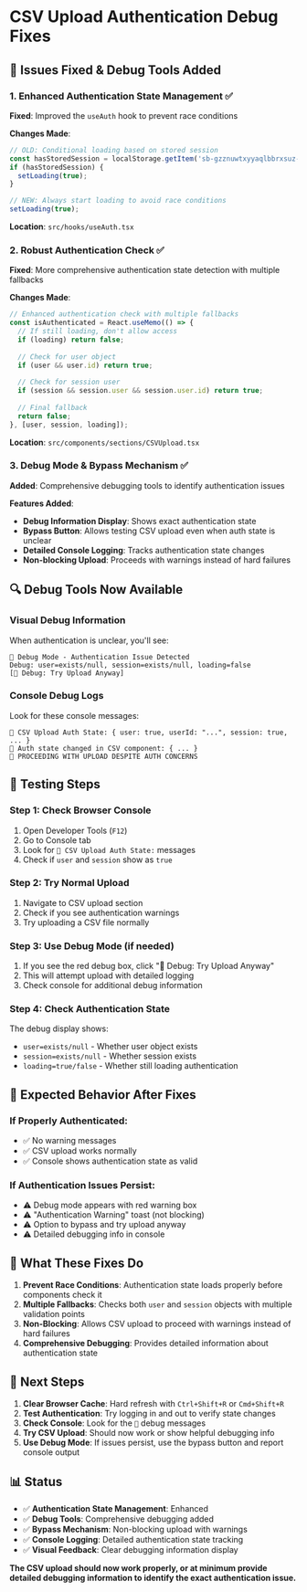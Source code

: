 # CSV Upload Authentication Debug Fixes

## 🔧 **Issues Fixed & Debug Tools Added**

### 1. **Enhanced Authentication State Management** ✅
**Fixed**: Improved the `useAuth` hook to prevent race conditions

**Changes Made**:
```typescript
// OLD: Conditional loading based on stored session
const hasStoredSession = localStorage.getItem('sb-gzznuwtxyyaqlbbrxsuz-auth-token');
if (hasStoredSession) {
  setLoading(true);
}

// NEW: Always start loading to avoid race conditions
setLoading(true);
```

**Location**: `src/hooks/useAuth.tsx`

### 2. **Robust Authentication Check** ✅
**Fixed**: More comprehensive authentication state detection with multiple fallbacks

**Changes Made**:
```typescript
// Enhanced authentication check with multiple fallbacks
const isAuthenticated = React.useMemo(() => {
  // If still loading, don't allow access
  if (loading) return false;
  
  // Check for user object
  if (user && user.id) return true;
  
  // Check for session user
  if (session && session.user && session.user.id) return true;
  
  // Final fallback
  return false;
}, [user, session, loading]);
```

**Location**: `src/components/sections/CSVUpload.tsx`

### 3. **Debug Mode & Bypass Mechanism** ✅
**Added**: Comprehensive debugging tools to identify authentication issues

**Features Added**:
- **Debug Information Display**: Shows exact authentication state
- **Bypass Button**: Allows testing CSV upload even when auth state is unclear
- **Detailed Console Logging**: Tracks authentication state changes
- **Non-blocking Upload**: Proceeds with warnings instead of hard failures

## 🔍 **Debug Tools Now Available**

### Visual Debug Information
When authentication is unclear, you'll see:
```
🔧 Debug Mode - Authentication Issue Detected
Debug: user=exists/null, session=exists/null, loading=false
[🚨 Debug: Try Upload Anyway]
```

### Console Debug Logs
Look for these console messages:
```
🔐 CSV Upload Auth State: { user: true, userId: "...", session: true, ... }
🔐 Auth state changed in CSV component: { ... }
🚨 PROCEEDING WITH UPLOAD DESPITE AUTH CONCERNS
```

## 🧪 **Testing Steps**

### Step 1: Check Browser Console
1. Open Developer Tools (`F12`)
2. Go to Console tab
3. Look for `🔐 CSV Upload Auth State:` messages
4. Check if `user` and `session` show as `true`

### Step 2: Try Normal Upload
1. Navigate to CSV upload section
2. Check if you see authentication warnings
3. Try uploading a CSV file normally

### Step 3: Use Debug Mode (if needed)
1. If you see the red debug box, click "🚨 Debug: Try Upload Anyway"
2. This will attempt upload with detailed logging
3. Check console for additional debug information

### Step 4: Check Authentication State
The debug display shows:
- `user=exists/null` - Whether user object exists
- `session=exists/null` - Whether session exists
- `loading=true/false` - Whether still loading authentication

## 🎯 **Expected Behavior After Fixes**

### If Properly Authenticated:
- ✅ No warning messages
- ✅ CSV upload works normally
- ✅ Console shows authentication state as valid

### If Authentication Issues Persist:
- ⚠️ Debug mode appears with red warning box
- ⚠️ "Authentication Warning" toast (not blocking)
- ⚠️ Option to bypass and try upload anyway
- ⚠️ Detailed debugging info in console

## 🔧 **What These Fixes Do**

1. **Prevent Race Conditions**: Authentication state loads properly before components check it
2. **Multiple Fallbacks**: Checks both `user` and `session` objects with multiple validation points
3. **Non-Blocking**: Allows CSV upload to proceed with warnings instead of hard failures
4. **Comprehensive Debugging**: Provides detailed information about authentication state

## 🚀 **Next Steps**

1. **Clear Browser Cache**: Hard refresh with `Ctrl+Shift+R` or `Cmd+Shift+R`
2. **Test Authentication**: Try logging in and out to verify state changes
3. **Check Console**: Look for the `🔐` debug messages
4. **Try CSV Upload**: Should now work or show helpful debugging info
5. **Use Debug Mode**: If issues persist, use the bypass button and report console output

## 📊 **Status**

- ✅ **Authentication State Management**: Enhanced
- ✅ **Debug Tools**: Comprehensive debugging added
- ✅ **Bypass Mechanism**: Non-blocking upload with warnings
- ✅ **Console Logging**: Detailed authentication state tracking
- ✅ **Visual Feedback**: Clear debugging information display

**The CSV upload should now work properly, or at minimum provide detailed debugging information to identify the exact authentication issue.**